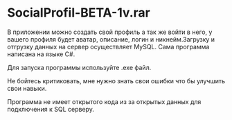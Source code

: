 # SocialProfil-BETA-1v.rar
В приложении можно создать свой профиль а так же войти в него, у вашего профиля будет аватар, описание, логин и никнейм.Загрузку и отгрузку данных на сервер осуществляет MySQL. Сама программа написана на языке C#.



Для запуска программы используйте .exe файл.


Не бойтесь критиковать, мне нужно знать свои ошибки что бы улучшить свои навыки.


Программа не имеет открытого кода из за открытых данных для подключения к SQL серверу.
